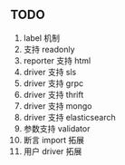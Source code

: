 ## TODO

1. label 机制
2. 支持 readonly
3. reporter 支持 html
4. driver 支持 sls
6. driver 支持 grpc
7. driver 支持 thrift
8. driver 支持 mongo
9. driver 支持 elasticsearch
10. 参数支持 validator
11. 断言 import 拓展
12. 用户 driver 拓展
